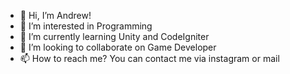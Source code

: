 - 👋 Hi, I’m Andrew!
- 👀 I’m interested in Programming
- 🌱 I’m currently learning Unity and CodeIgniter
- 💞️ I’m looking to collaborate on Game Developer
- 📫 How to reach me? You can contact me via instagram or mail

<!---
c14180029/c14180029 is a ✨ special ✨ repository because its `README.md` (this file) appears on your GitHub profile.
You can click the Preview link to take a look at your changes.
--->
